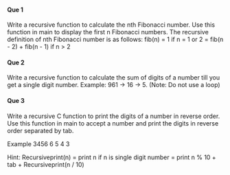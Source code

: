 #### Que 1
Write a recursive function to calculate the nth Fibonacci number. Use this function in main to display the first n Fibonacci numbers. The recursive definition of nth Fibonacci number is as follows:
	fib(n) = 1			 if n = 1 or 2
               = fib(n - 2) + fib(n - 1) if n > 2

#### Que 2
Write a recursive function to calculate the sum of digits of a number till you get a single digit number. Example: 961 -> 16 -> 5. (Note: Do not use a loop)

#### Que 3
Write a recursive C function to print the digits of a number in reverse order. Use this function in main to accept a number and print the digits in reverse order separated by tab.

Example 3456
6	5	4	3

Hint: Recursiveprint(n) = print n if n is single digit number
	= print n % 10 + tab + Recursiveprint(n / 10)
